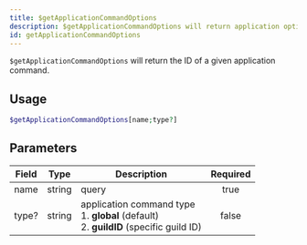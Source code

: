 ```yaml
---
title: $getApplicationCommandOptions
description: $getApplicationCommandOptions will return application options of a given application command.
id: getApplicationCommandOptions
---
```


`$getApplicationCommandOptions` will return the ID of a given application command.

## Usage

```php
$getApplicationCommandOptions[name;type?]
```

## Parameters

| Field | Type   | Description                                                                                       | Required |
|-------|--------|---------------------------------------------------------------------------------------------------|:--------:|
| name  | string | query                                                                                             |   true   |
| type? | string | application command type <br /> 1. **global** (default) <br /> 2. **guildID** (specific guild ID) |  false   |